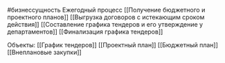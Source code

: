 #бизнессущность 
Ежегодный процесс
[[Получение бюджетного и проектного планов]]
[[Выгрузка договоров с истекающим сроком действия]]
[[Составление графика тендеров и его утверждение у департаментов]]
[[Финализация графика тендеров]]

Объекты:
[[График тендеров]]
[[Проектный план]]
[[Бюджетный план]]
[[Внеплановые закупки]]
